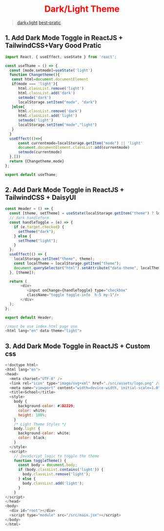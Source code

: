 <p>
 <h1 style="color:red;" align="center">Dark/Light Theme</h1>
</p>

> [dark+light](https://6544caa3b697ca10adc8693a--statuesque-chaja-8eccb0.netlify.app)
> [best-pratic](https://sweet-strudel-e3510e.netlify.app/)

## 1. Add Dark Mode Toggle in ReactJS + TailwindCSS+Vary Good Pratic

  ```js
import React, { useEffect, useState } from 'react';

const useThame = () => {
    const [mode,setmode]=useState('light')
    function Changetheme(){
     const html=document.documentElement
     if(mode === 'light'){
        html.classList.remove('light')
        html.classList.add('dark')
        setmode('dark')
        localStorage.setItem("mode", "dark")
     }else{
        html.classList.remove('dark')
        html.classList.add('light')
        setmode('light')
        localStorage.setItem("mode","light")
     }
    }
    useEffect(()=>{
        const currentmode=localStorage.getItem("mode") || 'light'
        document.documentElement.classList.add(currentmode)
        setmode(currentmode)
    },[])
    return {Changetheme,mode}
};

export default useThame;
  ```

## 2. Add Dark Mode Toggle in ReactJS + TailwindCSS + DaisyUI

  ```js
const Header = () => {
    const [theme, setTheme] = useState(localStorage.getItem("theme") ? localStorage.getItem("theme") : "light");
    // dark handleform
    const handleToggle = (e) => {
      if (e.target.checked) {
        setTheme("dark");
      } else {
        setTheme("light");
      }
    };
    useEffect(() => {
      localStorage.setItem("theme", theme);
      const localTheme = localStorage.getItem("theme");
      document.querySelector("html").setAttribute("data-theme", localTheme);
    }, [theme]);

    return (
         <div>
            <input onChange={handleToggle} type="checkbox"
            className="toggle toggle-info  h-5 my-1"/>
         </div>
    );
};

export default Header;

//mast be use index.html page use
<html lang="en" data-theme="light">
  ```
## 3. Add Dark Mode Toggle in ReactJS + Custom css

  ```js
<!doctype html>
<html lang="en">
  <head>
    <meta charset="UTF-8" />
    <link rel="icon" type="image/svg+xml" href="./src/assets/logo.png" />
    <meta name="viewport" content="width=device-width, initial-scale=1.0" />
    <title>School</title>
    <style>
      body {
        background-color: #1D2229;
        color: white;
        height: 100%;
      }
      /* Light Theme Styles */
      body.light {
        background-color: white;
        color: black;
      }
    </style>
    <script>
      // JavaScript logic to toggle the theme
      function toggleTheme() {
        const body = document.body;
        if (body.classList.contains('light')) {
          body.classList.remove('light');
        } else {
          body.classList.add('light');
        }
      }
  </script>
  </head>
  <body>
    <div id="root"></div>
    <script type="module" src="/src/main.jsx"></script>
  </body>
</html>
  ```








